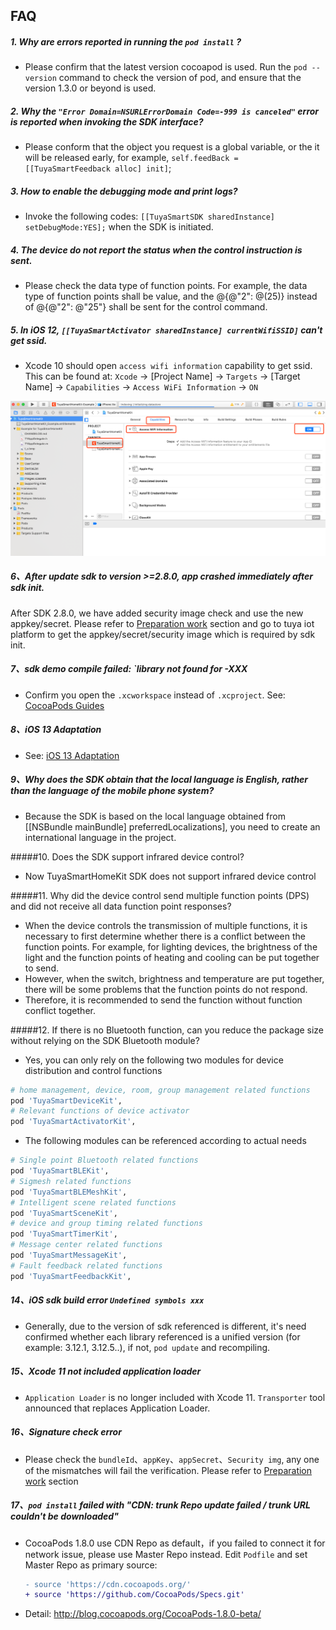 ## FAQ

##### 1. Why are errors reported in running the `pod install` ? 

   - Please confirm that the latest version cocoapod is used. Run the `pod --version` command to check the version of pod, and ensure that the version 1.3.0 or beyond is used. 

##### 2. Why the `"Error Domain=NSURLErrorDomain Code=-999 is canceled"` error is reported when invoking the SDK interface? 

   - Please conform that the object you request is a global variable, or the it will be released early, for example, `self.feedBack = [[TuyaSmartFeedback alloc] init]`;

##### 3. How to enable the debugging mode and print logs? 

  - Invoke the following codes: `[[TuyaSmartSDK sharedInstance] setDebugMode:YES];` when the SDK is initiated. 

##### 4. The device  do not report the status when the control instruction is sent. 

  - Please check the data type of function points. For example, the data type of function points shall be value, and the @{@"2": @(25)} instead of @{@"2": @"25"} shall be sent for the control command.

##### 5. In iOS 12, `[[TuyaSmartActivator sharedInstance] currentWifiSSID]` can't get ssid.

   - Xcode 10 should open `access wifi information` capability to get ssid. This can be found at:
       `Xcode` -> [Project Name] -> `Targets` -> [Target Name] -> `Capabilities` -> `Access WiFi Information` -> `ON`

   ![](./images/ios-sdk-wifi-access.png)

##### 6、After update sdk to version >=2.8.0, app crashed immediately after sdk init.

After SDK 2.8.0, we have added security image check and use the new appkey/secret. Please refer to [Preparation work](./Preparation.md) section and go to tuya iot platform to get the appkey/secret/security image which is required by sdk init.

##### 7、sdk demo compile failed: `library not found for -XXX

- Confirm you open the `.xcworkspace` instead of `.xcproject`. See: [CocoaPods Guides](https://guides.cocoapods.org/)

##### 8、iOS 13 Adaptation

- See: [iOS 13 Adaptation](./iOSAdaptation.md)

##### 9、Why does the SDK obtain that the local language is English, rather than the language of the mobile phone system?

- Because the SDK is based on the local language obtained from  [[NSBundle mainBundle] preferredLocalizations], you need to create an international language in the project.

#####10. Does the SDK support infrared device control?

- Now TuyaSmartHomeKit SDK does not support infrared device control

#####11. Why did the device control send multiple function points (DPS) and did not receive all data function point responses?

- When the device controls the transmission of multiple functions, it is necessary to first determine whether there is a conflict between the function points. For example, for lighting devices, the brightness of the light and the function points of heating and cooling can be put together to send.
- However, when the switch, brightness and temperature are put together, there will be some problems that the function points do not respond.
-  Therefore, it is recommended to send the function without function conflict together.

#####12. If there is no Bluetooth function, can you reduce the package size without relying on the SDK Bluetooth module?

- Yes, you can only rely on the following two modules for device distribution and control functions

```ruby
# home management, device, room, group management related functions
pod 'TuyaSmartDeviceKit',
# Relevant functions of device activator
pod 'TuyaSmartActivatorKit',
```

- The following modules can be referenced according to actual needs

```ruby
# Single point Bluetooth related functions
pod 'TuyaSmartBLEKit', 
# Sigmesh related functions
pod 'TuyaSmartBLEMeshKit',
# Intelligent scene related functions
pod 'TuyaSmartSceneKit', 
# device and group timing related functions
pod 'TuyaSmartTimerKit',
# Message center related functions
pod 'TuyaSmartMessageKit',
# Fault feedback related functions
pod 'TuyaSmartFeedbackKit',
```

##### 14、iOS sdk build error `Undefined symbols xxx`  

* Generally, due to the version of sdk referenced is different, it's need confirmed whether each library referenced is a unified version (for example: 3.12.1, 3.12.5..), if not, `pod update` and recompiling.

##### 15、Xcode 11 not included application loader

* `Application Loader` is no longer included with Xcode 11. `Transporter` tool announced that replaces Application Loader.

##### 16、Signature check error

* Please check the `bundleId`、`appKey`、`appSecret`、`Security img`, any one of the mismatches will fail the verification. Please refer to [Preparation work](./Preparation.md) section

##### 17、`pod install` failed with "CDN: trunk Repo update failed / trunk URL couldn't be downloaded"

- CocoaPods 1.8.0 use CDN Repo as default，if you failed to connect it for network issue, please use Master Repo instead. Edit `Podfile` and set Master Repo as primary source:

  ```diff
  - source 'https://cdn.cocoapods.org/'
  + source 'https://github.com/CocoaPods/Specs.git'
  ```

- Detail: http://blog.cocoapods.org/CocoaPods-1.8.0-beta/




